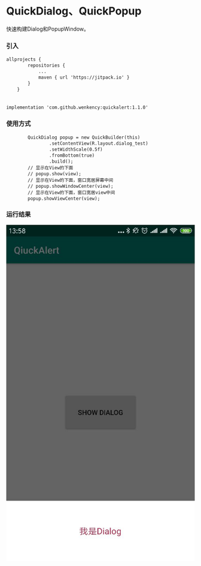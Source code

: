 # QuickDialog、QuickPopup
快速构建Dialog和PopupWindow。

### 引入

```
allprojects {
		repositories {
			...
			maven { url 'https://jitpack.io' }
		}
	}


implementation 'com.github.wenkency:quickalert:1.1.0'

```

### 使用方式
```
        QuickDialog popup = new QuickBuilder(this)
                .setContentView(R.layout.dialog_test)
                .setWidthScale(0.5f)
                .fromBottom(true)
                .build();
        // 显示在View的下面
        // popup.show(view);
        // 显示在View的下面，窗口宽居屏幕中间
        // popup.showWindowCenter(view);
        // 显示在View的下面，窗口宽居view中间
        popup.showViewCenter(view);

```

### 运行结果

![](screenshot/image.jpg "运行结果")